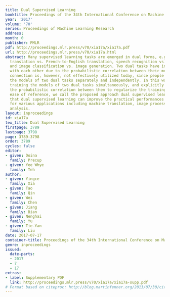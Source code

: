 ```yaml
---
title: Dual Supervised Learning
booktitle: Proceedings of the 34th International Conference on Machine Learning
year: '2017'
volume: '70'
series: Proceedings of Machine Learning Research
address: 
month: 0
publisher: PMLR
pdf: http://proceedings.mlr.press/v70/xia17a/xia17a.pdf
url: http://proceedings.mlr.press/v70/xia17a.html
abstract: Many supervised learning tasks are emerged in dual forms, e.g., English-to-French
  translation vs. French-to-English translation, speech recognition vs. text to speech,
  and image classification vs. image generation. Two dual tasks have intrinsic connections
  with each other due to the probabilistic correlation between their models. This
  connection is, however, not effectively utilized today, since people usually train
  the models of two dual tasks separately and independently. In this work, we propose
  training the models of two dual tasks simultaneously, and explicitly exploiting
  the probabilistic correlation between them to regularize the training process. For
  ease of reference, we call the proposed approach dual supervised learning. We demonstrate
  that dual supervised learning can improve the practical performances of both tasks,
  for various applications including machine translation, image processing, and sentiment
  analysis.
layout: inproceedings
id: xia17a
tex_title: Dual Supervised Learning
firstpage: 3789
lastpage: 3798
page: 3789-3798
order: 3789
cycles: false
editor:
- given: Doina
  family: Precup
- given: Yee Whye
  family: Teh
author:
- given: Yingce
  family: Xia
- given: Tao
  family: Qin
- given: Wei
  family: Chen
- given: Jiang
  family: Bian
- given: Nenghai
  family: Yu
- given: Tie-Yan
  family: Liu
date: 2017-07-17
container-title: Proceedings of the 34th International Conference on Machine Learning
genre: inproceedings
issued:
  date-parts:
  - 2017
  - 7
  - 17
extras:
- label: Supplementary PDF
  link: http://proceedings.mlr.press/v70/xia17a/xia17a-supp.pdf
# Format based on citeproc: http://blog.martinfenner.org/2013/07/30/citeproc-yaml-for-bibliographies/
---
```

